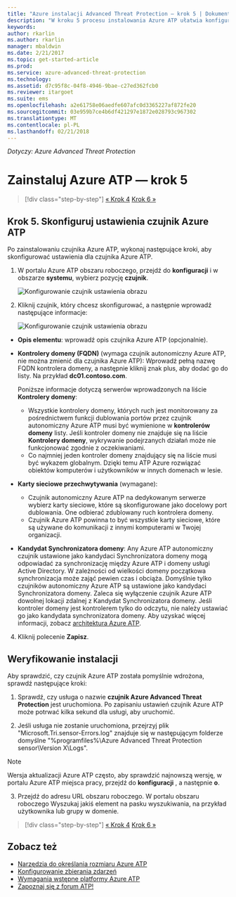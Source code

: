 ```yaml
---
title: "Azure instalacji Advanced Threat Protection — krok 5 | Dokumentacja firmy Microsoft"
description: "W kroku 5 procesu instalowania Azure ATP ułatwia konfigurowanie ustawień z czujnika autonomiczny Azure ATP."
keywords: 
author: rkarlin
ms.author: rkarlin
manager: mbaldwin
ms.date: 2/21/2017
ms.topic: get-started-article
ms.prod: 
ms.service: azure-advanced-threat-protection
ms.technology: 
ms.assetid: d7c95f8c-04f8-4946-9bae-c27ed362fcb0
ms.reviewer: itargoet
ms.suite: ems
ms.openlocfilehash: a2e61758e06aedfe607afc0d3365227af872fe20
ms.sourcegitcommit: 03e959b7ce4b6df421297e1872e028793c967302
ms.translationtype: MT
ms.contentlocale: pl-PL
ms.lasthandoff: 02/21/2018
---
```

*Dotyczy: Azure Advanced Threat Protection*



# <a name="install-azure-atp---step-5"></a>Zainstaluj Azure ATP — krok 5

>[!div class="step-by-step"]
[« Krok 4](install-atp-step4.md)
[Krok 6 »](install-atp-step6-vpn.md)


## <a name="step-5-configure-the-azure-atp-sensor-settings"></a>Krok 5. Skonfiguruj ustawienia czujnik Azure ATP
Po zainstalowaniu czujnika Azure ATP, wykonaj następujące kroki, aby skonfigurować ustawienia dla czujnika Azure ATP.

1.  W portalu Azure ATP obszaru roboczego, przejdź do **konfiguracji** i w obszarze **systemu**, wybierz pozycję **czujnik**.
   
     ![Konfigurowanie czujnik ustawienia obrazu](media/atp-sensor-config.png)


2.  Kliknij czujnik, który chcesz skonfigurować, a następnie wprowadź następujące informacje:

    ![Konfigurowanie czujnik ustawienia obrazu](media/atp-sensor-config-2.png)

  - **Opis elementu**: wprowadź opis czujnika Azure ATP (opcjonalnie).
  - **Kontrolery domeny (FQDN)** (wymaga czujnik autonomiczny Azure ATP, nie można zmienić dla czujnika Azure ATP): Wprowadź pełną nazwę FQDN kontrolera domeny, a następnie kliknij znak plus, aby dodać go do listy. Na przykład **dc01.contoso.com**.

      Poniższe informacje dotyczą serwerów wprowadzonych na liście **Kontrolery domeny**:
      - Wszystkie kontrolery domeny, których ruch jest monitorowany za pośrednictwem funkcji dublowania portów przez czujnik autonomiczny Azure ATP musi być wymienione w **kontrolerów domeny** listy. Jeśli kontroler domeny nie znajduje się na liście **Kontrolery domeny**, wykrywanie podejrzanych działań może nie funkcjonować zgodnie z oczekiwaniami.
      - Co najmniej jeden kontroler domeny znajdujący się na liście musi być wykazem globalnym. Dzięki temu ATP Azure rozwiązać obiektów komputerów i użytkowników w innych domenach w lesie.

  - **Karty sieciowe przechwytywania** (wymagane):
     - Czujnik autonomiczny Azure ATP na dedykowanym serwerze wybierz karty sieciowe, które są skonfigurowane jako docelowy port dublowania. One odbierać zdublowany ruch kontrolera domeny.
     - Czujnik Azure ATP powinna to być wszystkie karty sieciowe, które są używane do komunikacji z innymi komputerami w Twojej organizacji.


  - **Kandydat Synchronizatora domeny**: Any Azure ATP autonomiczny czujnik ustawione jako kandydaci Synchronizatora domeny mogą odpowiadać za synchronizację między Azure ATP i domeny usługi Active Directory. W zależności od wielkości domeny początkowa synchronizacja może zająć pewien czas i obciąża. Domyślnie tylko czujników autonomiczny Azure ATP są ustawione jako kandydaci Synchronizatora domeny.
   Zaleca się wyłączenie czujnik Azure ATP dowolnej lokacji zdalnej z Kandydat Synchronizatora domeny.
   Jeśli kontroler domeny jest kontrolerem tylko do odczytu, nie należy ustawiać go jako kandydata synchronizatora domeny. Aby uzyskać więcej informacji, zobacz [architektura Azure ATP](atp-architecture.md#azure-atp-sensor-features).
  
4. Kliknij polecenie **Zapisz**.


## <a name="validate-installations"></a>Weryfikowanie instalacji
Aby sprawdzić, czy czujnik Azure ATP została pomyślnie wdrożona, sprawdź następujące kroki:

1.  Sprawdź, czy usługa o nazwie **czujnik Azure Advanced Threat Protection** jest uruchomiona. Po zapisaniu ustawień czujnik Azure ATP może potrwać kilka sekund dla usługi, aby uruchomić.

2.  Jeśli usługa nie zostanie uruchomiona, przejrzyj plik "Microsoft.Tri.sensor-Errors.log" znajduje się w następującym folderze domyślne "%programfiles%\Azure Advanced Threat Protection sensor\Version X\Logs".
 
 >[!NOTE]
 > Wersja aktualizacji Azure ATP często, aby sprawdzić najnowszą wersję, w portalu Azure ATP miejsca pracy, przejdź do **konfiguracji** , a następnie **o**. 

3.  Przejdź do adresu URL obszaru roboczego. W portalu obszaru roboczego Wyszukaj jakiś element na pasku wyszukiwania, na przykład użytkownika lub grupy w domenie.



>[!div class="step-by-step"]
[« Krok 4](install-atp-step4.md)
[Krok 6 »](install-atp-step6-vpn.md)


## <a name="see-also"></a>Zobacz też

- [Narzędzia do określania rozmiaru Azure ATP](http://aka.ms/aatpsizingtool)
- [Konfigurowanie zbierania zdarzeń](configure-event-collection.md)
- [Wymagania wstępne platformy Azure ATP](atp-prerequisites.md)
- [Zapoznaj się z forum ATP!](https://aka.ms/azureatpcommunity)
